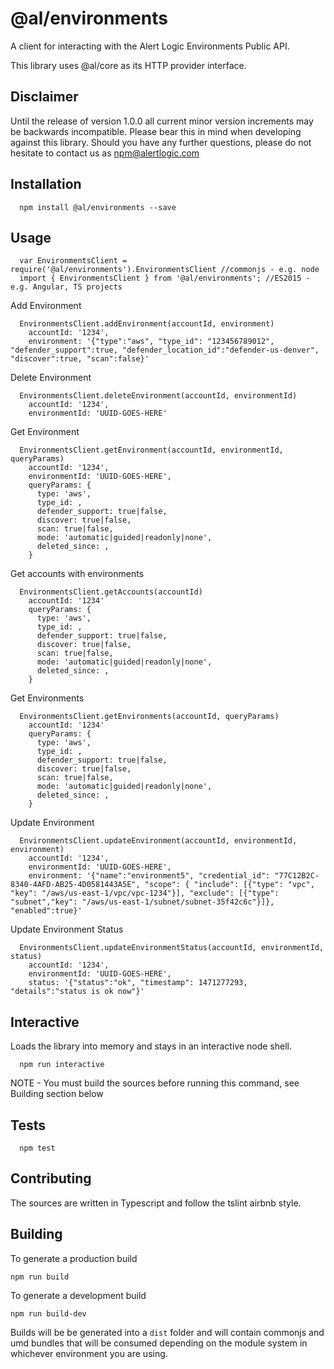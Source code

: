  @al/environments
=========

A client for interacting with the Alert Logic Environments Public API.

This library uses @al/core as its HTTP provider interface.

## Disclaimer

Until the release of version 1.0.0 all current minor version increments may be backwards incompatible. Please bear this in mind when developing against this library. Should you have any further questions, please do not hesitate to contact us as [npm@alertlogic.com](mailto:npm@alertlogic.com)

## Installation

      npm install @al/environments --save

## Usage

      var EnvironmentsClient = require('@al/environments').EnvironmentsClient //commonjs - e.g. node
      import { EnvironmentsClient } from '@al/environments'; //ES2015 - e.g. Angular, TS projects

  Add Environment

      EnvironmentsClient.addEnvironment(accountId, environment)
        accountId: '1234',
        environment: '{"type":"aws", "type_id": "123456789012", "defender_support":true, "defender_location_id":"defender-us-denver", "discover":true, "scan":false}'
  
  Delete Environment

      EnvironmentsClient.deleteEnvironment(accountId, environmentId)
        accountId: '1234',
        environmentId: 'UUID-GOES-HERE'
  
  Get Environment

      EnvironmentsClient.getEnvironment(accountId, environmentId, queryParams)
        accountId: '1234',
        environmentId: 'UUID-GOES-HERE',
        queryParams: {
          type: 'aws',
          type_id: ,
          defender_support: true|false,
          discover: true|false,
          scan: true|false,
          mode: 'automatic|guided|readonly|none',
          deleted_since: ,
        }
  
  Get accounts with environments
  
      EnvironmentsClient.getAccounts(accountId)
        accountId: '1234'
        queryParams: {
          type: 'aws',
          type_id: ,
          defender_support: true|false,
          discover: true|false,
          scan: true|false,
          mode: 'automatic|guided|readonly|none',
          deleted_since: ,
        }
  
  Get Environments

      EnvironmentsClient.getEnvironments(accountId, queryParams)
        accountId: '1234'
        queryParams: {
          type: 'aws',
          type_id: ,
          defender_support: true|false,
          discover: true|false,
          scan: true|false,
          mode: 'automatic|guided|readonly|none',
          deleted_since: ,
        }
  
  Update Environment

      EnvironmentsClient.updateEnvironment(accountId, environmentId, environment)
        accountId: '1234',
        environmentId: 'UUID-GOES-HERE',
        environment: '{"name":"environment5", "credential_id": "77C12B2C-8340-4AFD-AB25-4D0581443A5E", "scope": { "include": [{"type": "vpc", "key": "/aws/us-east-1/vpc/vpc-1234"}], "exclude": [{"type": "subnet","key": "/aws/us-east-1/subnet/subnet-35f42c6c"}]}, "enabled":true}'
  
  Update Environment Status

      EnvironmentsClient.updateEnvironmentStatus(accountId, environmentId, status)
        accountId: '1234',
        environmentId: 'UUID-GOES-HERE',
        status: '{"status":"ok", "timestamp": 1471277293, "details":"status is ok now"}'

## Interactive

  Loads the library into memory and stays in an interactive node shell.
  
      npm run interactive

  NOTE - You must build the sources before running this command, see Building section below

## Tests

      npm test

## Contributing

The sources are written in Typescript and follow the tslint airbnb style.

## Building

To generate a production build

    npm run build

To generate a development build

    npm run build-dev

Builds will be be generated into a `dist` folder and will contain commonjs and umd bundles that will be consumed depending on the module system in whichever environment you are using.
